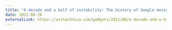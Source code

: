 ```yaml
---
title: "A decade and a half of instability: The history of Google messaging apps"
date: 2021-08-26
externalLink: https://arstechnica.com/gadgets/2021/08/a-decade-and-a-half-of-instability-the-history-of-google-messaging-apps/
---
```

